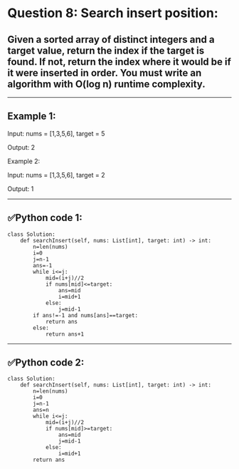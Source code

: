 # Question 8: Search insert position:

## Given a sorted array of distinct integers and a target value, return the index if the target is found. If not, return the index where it would be if it were inserted in order. You must write an algorithm with O(log n) runtime complexity.

---
## Example 1:

Input: nums = [1,3,5,6], target = 5

Output: 2

Example 2:

Input: nums = [1,3,5,6], target = 2

Output: 1

---
## ✅Python code 1:

```
class Solution:
    def searchInsert(self, nums: List[int], target: int) -> int:
        n=len(nums)
        i=0
        j=n-1
        ans=-1
        while i<=j:
            mid=(i+j)//2
            if nums[mid]<=target:
                ans=mid
                i=mid+1
            else:
                j=mid-1
        if ans!=-1 and nums[ans]==target:
            return ans
        else:
            return ans+1
```

---

## ✅Python code 2:

```
class Solution:
    def searchInsert(self, nums: List[int], target: int) -> int:
        n=len(nums)
        i=0
        j=n-1
        ans=n
        while i<=j:
            mid=(i+j)//2
            if nums[mid]>=target:
                ans=mid
                j=mid-1
            else:
                i=mid+1
        return ans
```
